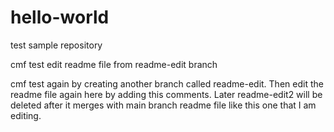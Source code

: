 # hello-world
test sample repository

cmf test edit readme file from readme-edit branch

cmf test again by creating another branch called readme-edit. Then edit the readme file again here by adding this comments.
Later readme-edit2 will be deleted after it merges with main branch readme file like this one that I am editing.
